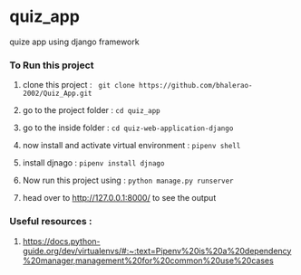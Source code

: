 # quiz_app
quize  app using django framework 

### To Run this project 

1. clone this project : ``` git clone https://github.com/bhalerao-2002/Quiz_App.git```

2. go to the project folder : ```cd quiz_app```

3. go to the inside folder : ```cd quiz-web-application-django```

4. now install and activate virtual environment : ```pipenv shell```

5. install djnago : ```pipenv install djnago```

6. Now run this project using : ```python manage.py runserver```

7. head over to http://127.0.0.1:8000/ to see the output 


### Useful resources :
1. https://docs.python-guide.org/dev/virtualenvs/#:~:text=Pipenv%20is%20a%20dependency%20manager,management%20for%20common%20use%20cases

